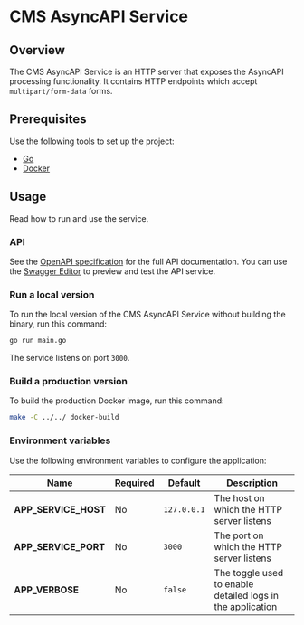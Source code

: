 # CMS AsyncAPI Service

## Overview

The CMS AsyncAPI Service is an HTTP server that exposes the AsyncAPI processing functionality. It contains HTTP endpoints which accept `multipart/form-data` forms.  

## Prerequisites

Use the following tools to set up the project:

- [Go](https://golang.org)
- [Docker](https://www.docker.com/)

## Usage

Read how to run and use the service.

### API

See the [OpenAPI specification](openapi.yaml) for the full API documentation. You can use the [Swagger Editor](https://editor.swagger.io/) to preview and test the API service.

### Run a local version

To run the local version of the CMS AsyncAPI Service without building the binary, run this command:

```bash
go run main.go
```

The service listens on port `3000`.

### Build a production version

To build the production Docker image, run this command:

```bash
make -C ../../ docker-build
```

### Environment variables

Use the following environment variables to configure the application:

| Name | Required | Default | Description |
|------|----------|---------|-------------|
| **APP_SERVICE_HOST** | No | `127.0.0.1` | The host on which the HTTP server listens |
| **APP_SERVICE_PORT** | No | `3000` | The port on which the HTTP server listens |
| **APP_VERBOSE** | No | `false` | The toggle used to enable detailed logs in the application |
